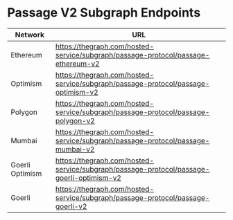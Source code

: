 # Passage V2 Subgraph Endpoints

| Network        | URL                                                                                  |
| -------------- | ------------------------------------------------------------------------------------ |
| Ethereum       | https://thegraph.com/hosted-service/subgraph/passage-protocol/passage-ethereum-v2    |
| Optimism       | https://thegraph.com/hosted-service/subgraph/passage-protocol/passage-optimism-v2    |
| Polygon        | https://thegraph.com/hosted-service/subgraph/passage-protocol/passage-polygon-v2     |
| Mumbai         | https://thegraph.com/hosted-service/subgraph/passage-protocol/passage-mumbai-v2      |
| Goerli Optimism | https://thegraph.com/hosted-service/subgraph/passage-protocol/passage-goerli-optimism-v2 |
| Goerli         | https://thegraph.com/hosted-service/subgraph/passage-protocol/passage-goerli-v2      |